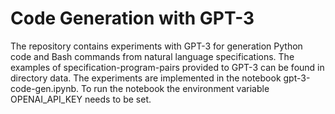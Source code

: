 # Code Generation with GPT-3

The repository contains experiments with GPT-3 for generation Python code and Bash commands from natural language specifications. The examples of specification-program-pairs provided to GPT-3 can be found in directory data. The experiments are implemented in the notebook gpt-3-code-gen.ipynb. To run the notebook the environment variable OPENAI_API_KEY needs to be set.
